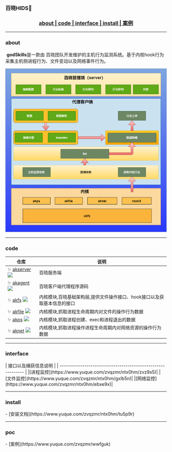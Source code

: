 ###  百晓HIDS👋

<h3 align ="center"><a href="#about"> about </a>|<a href="#code">  code  </a>|<a href="#interface"> interface </a>|<a href="#install"> install </a>|<a href="#poc"> 案例 </a></h3>

---
<h3 id="about"> about </h3>

​	**godSkills**是一款由 百晓团队开发维护的主机行为监测系统。基于内核hook行为采集主机侧进程行为、文件变动以及网络事件行为。
​	
<div>
<p align="center">
  <a  target="_blank">
    <img width="900" src="images/about.png">
  </a>
</p>
</div>

---
<h3 id="code"> code </h3>

| 仓库 | 说明 |
| ------------------------------------------------------------ | -------------- |
| ✨ [akserver](https://github.com/bx-sec/akserver)   ![](https://img.shields.io/github/stars/bx-sec/akserver) | 百晓服务端 |
| ✨ [akagent](https://github.com/bx-sec/akagent)   ![](https://img.shields.io/github/stars/bx-sec/akagent) | 百晓客户端代理程序源码 |
| ✨ [akfs](https://github.com/bx-sec/akfs)   ![](https://img.shields.io/github/stars/bx-sec/akfs) | 内核模块,百晓基础架构层,提供文件操作接口、hook接口以及获取基本信息的接口 |
| ✨ [akfile](https://github.com/bx-sec/akfile)   ![](https://img.shields.io/github/stars/bx-sec/akfile) | 内核模块,抓取进程生命周期内对文件的操作行为数据 |
| ✨ [akps](https://github.com/bx-sec/akps)   ![](https://img.shields.io/github/stars/bx-sec/akps) | 内核模块,抓取进程创建、exec和进程退出的数据 |
| ✨ [aknet](https://github.com/bx-sec/aknet)   ![](https://img.shields.io/github/stars/bx-sec/aknet) | 内核模块,抓取进程操作进程生命周期内对网络资源的操作行为数据 |

---
<h3 id="interface"> interface </h3>
| 接口以及捕获信息说明 |
| ------------------------------------------------------------ |
|[进程监控](https://www.yuque.com/zvqzmr/ntx0hm/zvz9s5)|
|[文件监控](https://www.yuque.com/zvqzmr/ntx0hm/gxlb5n)|
|[网络监控](https://www.yuque.com/zvqzmr/ntx0hm/ebxe9x)|

---
<h3 id="install"> install </h3>
- [安装文档](https://www.yuque.com/zvqzmr/ntx0hm/tu5p9r)

---
<h3 id="poc"> poc </h3>
- [案例](https://www.yuque.com/zvqzmr/wwfguk)

